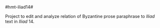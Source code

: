 #hmt-iliad14#

Project to edit and analyze relation of  Byzantine prose paraphrase to *Iliad* text in 
*Iliad* 14.
